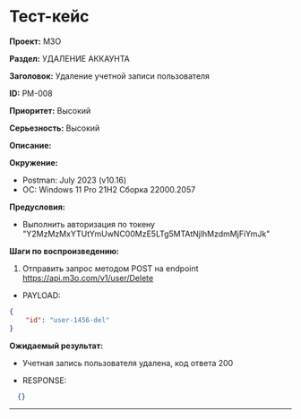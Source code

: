 # Тест-кейс

**Проект:** M3O

**Раздел:** УДАЛЕНИЕ АККАУНТА

**Заголовок:** Удаление учетной записи пользователя

**ID:** PM-008

 **Приоритет:** Высокий

 **Серьезность:** Высокий

**Описание:**

**Окружение:**  

* Postman: July 2023 (v10.16)
* OC: Windows 11 Pro 21H2 Сборка 22000.2057

**Предусловия:**

* Выполнить авторизация по токену "Y2MzMzMxYTUtYmUwNC00MzE5LTg5MTAtNjlhMzdmMjFiYmJk"

**Шаги по воспроизведению:**

1. Отправить запрос методом POST на endpoint <https://api.m3o.com/v1/user/Delete>  

* PAYLOAD:

```json
{
    "id": "user-1456-del"
}
```

**Ожидаемый результат:**

* Учетная запись пользователя удалена, код ответа 200

* RESPONSE:

```json
  {}
```

---
